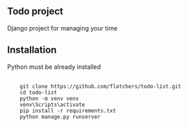 ## Todo project
Django project for managing your time


## Installation
Python must be already installed

<pre>
  <code>
    git clone https://github.com/flatchers/todo-list.git
    cd todo-list
    python -m venv venv
    venv\Scripts\activate
    pip install -r requirements.txt
    python manage.py runserver
  </code>
</pre>
